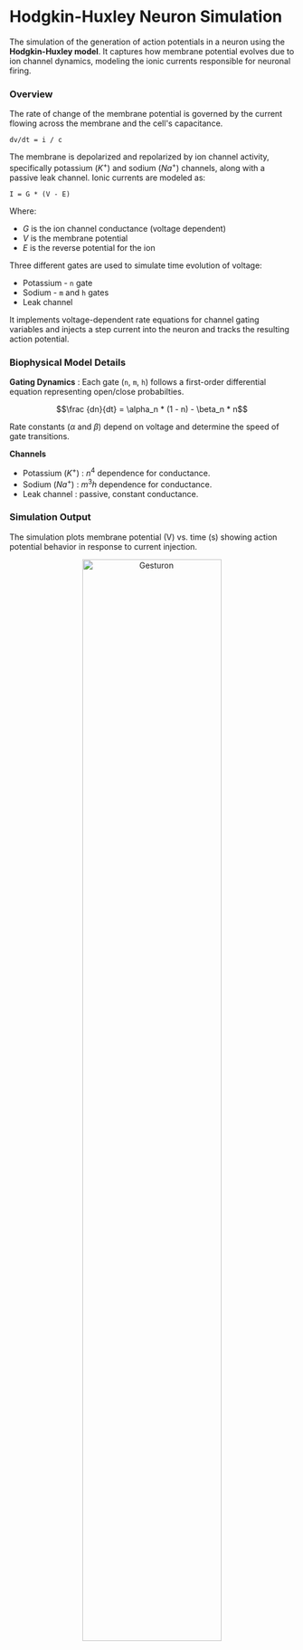 # Hodgkin-Huxley Neuron Simulation 
The simulation of the generation of action potentials in a neuron using the **Hodgkin-Huxley model**. It captures how membrane potential evolves due to ion channel dynamics, modeling the ionic currents responsible for neuronal firing.

### Overview 
The rate of change of the membrane potential is governed by the current flowing across the membrane and the cell's capacitance.
```
dv/dt = i / c
```
The membrane is depolarized and repolarized by ion channel activity, specifically potassium $(K^+)$ and sodium $(Na^+)$ channels, along with a passive leak channel. Ionic currents are modeled as:
```
I = G * (V - E)
```
Where:
+ $G$ is the ion channel conductance (voltage dependent)
+ $V$ is the membrane potential
+ $E$ is the reverse potential for the ion
  
Three different gates are used to simulate time evolution of voltage:
+ Potassium - ``` n ``` gate
+ Sodium - ``` m ``` and ```h``` gates
+ Leak channel

It implements voltage-dependent rate equations for channel gating variables and injects a step current into the neuron and tracks the resulting action potential.

### Biophysical Model Details
**Gating Dynamics** : Each gate (```n```, ```m```, ```h```) follows a first-order differential equation representing open/close probabilties.
```math
\frac {dn}{dt} = \alpha_n * (1 - n) - \beta_n * n
```
Rate constants ($\alpha$ and $\beta$) depend on voltage and determine the speed of gate transitions.

**Channels**
+ Potassium $(K^+)$ : $n^4$ dependence for conductance.
+ Sodium $(Na^+)$ : $m^3h$ dependence for conductance.
+ Leak channel : passive, constant conductance.
### Simulation Output

The simulation plots membrane potential (V) vs. time (s) showing action potential behavior in response to current injection.

 <p align="center">
   <img src="https://github.com/user-attachments/assets/6cae7fff-ff77-48ef-a42f-6136e4e56858" alt="Gesturon" width=70%>
 </p>
